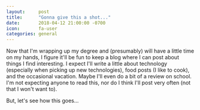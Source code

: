 ```yaml
---
layout:     post
title:      "Gonna give this a shot..."
date:       2018-04-12 21:00:00 -0700
icon:       fa-user
categories: general
---
```


Now that I'm wrapping up my degree and (presumably) will have a little time on my hands, I figure it'll be fun to keep
a blog where I can post about things I find interesting. I expect I'll write a little about technology (especially when
picking up new technologies), food posts (I like to cook), and the occasional vacation. Maybe I'll even do a bit of
a review on school. I'm not expecting anyone to read this, nor do I think I'll post very often (not that I won't want
to).

But, let's see how this goes...
